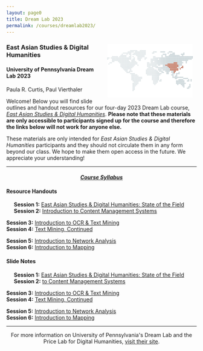 ```yaml
---
layout: page0
title: Dream Lab 2023
permalink: /courses/dreamlab2023/
---
```


<div style>
<img src="/images/east_asia_bg.png" style="float:right;max-width:45%;padding: 10px 10px 10px 15px;">
</div><h3>East Asian Studies & Digital Humanities</h3><p>
<h4>University of Pennsylvania Dream Lab 2023</h4>
<p></p>
Paula R. Curtis, Paul Vierthaler<p></p>
<p></p>
Welcome! Below you will find slide outlines and handout resources for our four-day 2023 Dream Lab course, <em><a href="https://web.sas.upenn.edu/dream-lab/east-asian-studies-digital-humanities-2023/">East Asian Studies & Digital Humanities</a></em>. <b>Please note that these materials are only accessible to participants signed up for the course and therefore the links below will not work for anyone else.</b><p></p>
These materials are only intended for <em>East Asian Studies & Digital Humanities</em> participants and they should not circulate them in any form beyond our class. We hope to make them open access in the future. We appreciate your understanding!
<p></p>
<hr>
<p></p>
<center><em><h4><a href="https://docs.google.com/document/d/1t5O2wqgzFj_GDvCgOobjvHwGiKcK-j3C45x0rcvabnA/edit?usp=sharing">Course Syllabus</a></h4></em></center><p></p>
<p></p>
<h4>Resource Handouts</h4><p></p>

<span style="padding-left: 20px; display:block"><b>Session 1:</b> <a href="https://docs.google.com/document/d/1e6Ipf5oHPswnotENNIA004ozbVFn06jg4uj4z3wv-r0/edit?usp=sharing">East Asian Studies & Digital Humanities: State of the Field</a><br>
<b>Session 2:</b> <a href="https://docs.google.com/document/d/1TahizTo3PA0Y-IDPnF8VdFSP3l3WiZLY7gG8Tk34J_8/edit?usp=sharing">Introduction to Content Management Systems</a><br>
<p></p>
<b>Session 3:</b> <a href="/docs/404/">Introduction to OCR & Text Mining</a><br>
<b>Session 4:</b> <a href="/docs/404/">Text Mining, Continued</a><br>
<p></p>
<b>Session 5:</b> <a href="https://docs.google.com/document/d/1haDy54WcnabQqmqsnLT65ocWQwiRl9q65agN3rSLirw/edit?usp=sharing">Introduction to Network Analysis</a><br>
<b>Session 6:</b> <a href="https://docs.google.com/document/d/18wZ-sBLThjrdTgvYH9Y-0bqjzMMdc9lwYnECvF1oUoc/edit?usp=sharing">Introduction to Mapping</a><br>
</span>
<p></p>
<p></p>
<h4>Slide Notes</h4><p></p>

<span style="padding-left: 20px; display:block"><b>Session 1:</b> <a href="https://docs.google.com/document/d/1qzvsMoipqaMrewrEZOOTpfcnPhNguGnUfHwlS8igky8/edit?usp=sharing">East Asian Studies & Digital Humanities: State of the Field</a><br>
<b>Session 2:</b> <a href="https://docs.google.com/document/d/19EDeKWlK66p79gYgzznRcjFdoMGZUGw_y_lHyIJAbuQ/edit?usp=sharingIntroduction"> to Content Management Systems</a><br>
<p></p>
<b>Session 3:</b> <a href="/docs/404/">Introduction to OCR & Text Mining</a><br>
<b>Session 4:</b> <a href="/docs/404/">Text Mining, Continued</a><br>
<p></p>
<b>Session 5:</b> <a href="https://docs.google.com/document/d/1BYHSzDyQegMyNEPlZ1iuQ7DuUfU3xQs1bVhm0hRxafg/edit?usp=sharing">Introduction to Network Analysis</a><br>
<b>Session 6:</b> <a href="https://docs.google.com/document/d/1XqbnZmEUled2kal5DJ6H0ZdcAGZtsqP1Q2Ubdt9KX4Y/edit?usp=sharing">Introduction to Mapping</a><br>
</span>
<p></p>
<p></p>
<hr>
<p></p>
<center>For more information on University of Pennsylvania's Dream Lab and the Price Lab for Digital Humanities, <a href="https://web.sas.upenn.edu/dream-lab/">visit their site</a>.</center>
